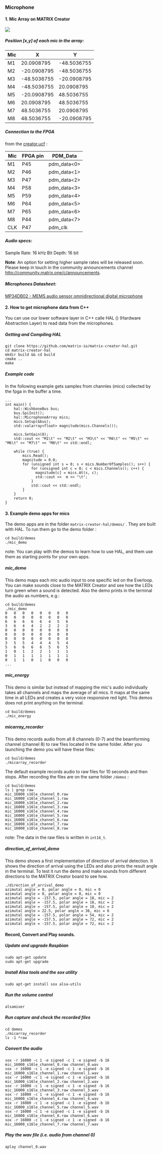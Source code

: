### Microphone

#### 1. Mic Array on MATRIX Creator
<a href="https://github.com/matrix-io/matrix-documentation/blob/yc/improving_mic_doc/docs/Hardware/mic_position.png?raw=true"><img src="https://github.com/matrix-io/matrix-documentation/blob/yc/improving_mic_doc/docs/Hardware/mic_position.png?raw=true" align="center"  ></a>

##### Position [x,y] of each mic in the array:

| Mic  |      X      |      Y      |  
| ---- | ----------- | ----------- |  
|  M1  |  20.0908795 | -48.5036755 |
|  M2  | -20.0908795 | -48.5036755 |
|  M3  | -48.5036755 | -20.0908795 |
|  M4  | -48.5036755 |  20.0908795 |
|  M5  | -20.0908795 |  48.5036755 |
|  M6  |  20.0908795 |  48.5036755 |
|  M7  |  48.5036755 |  20.0908795 |
|  M8  |  48.5036755 | -20.0908795 |


##### Connection to the FPGA 

from the [creator.ucf](https://github.com/matrix-io/matrix-creator-fpga/blob/master/creator_core/creator.ucf) :


| Mic  |   FPGA pin  |   PDM_Data  |  
| ---- | ----------- | ----------- |  
|  M1  |     P45     | pdm_data<0> |
|  M2  |     P46     | pdm_data<1> |
|  M3  |     P47     | pdm_data<2> |
|  M4  |     P58     | pdm_data<3> |
|  M5  |     P59     | pdm_data<4> |
|  M6  |     P64     | pdm_data<5> |
|  M7  |     P65     | pdm_data<6> |
|  M8  |     P44     | pdm_data<7> |
|  CLK |     P47     | pdm_clk     |

##### Audio specs:

Sample Rate: 16 kHz
Bit Depth: 16 bit

**Note**: An option for setting higher sample rates will be released soon.  Please keep in touch in the community announcements channel http://community.matrix.one/c/announcements.


##### Microphones Datasheet:

[MP34DB02 - MEMS audio sensor omnidirectional digital microphone](http://www.st.com/content/ccc/resource/technical/document/datasheet/57/af/88/31/7b/59/4f/77/DM00111225.pdf/files/DM00111225.pdf/jcr:content/translations/en.DM00111225.pdf) 

#### 2. How to get microphone data from C++

You can use our lower software layer in C++ calle HAL () (Hardware Abstraction Layer) to read data from the microphones.

##### Getting and Compiling HAL
    git clone https://github.com/matrix-io/matrix-creator-hal.git
    cd matrix-creator-hal 
    mkdir build && cd build
    cmake ..
    make

##### Example code

In the following example gets samples from channles (mics) collected by the fpga in the buffer a time.  

    ... 
    int main() {
        hal::WishboneBus bus;
        bus.SpiInit();
        hal::MicrophoneArray mics;
        mics.Setup(&bus);
        std::valarray<float> magnitude(mics.Channels());

        mics.SetGain(8);
        std::cout << "M1\t" << "M2\t" << "M3\t" << "M4\t" << "M5\t" << "M6\t" << "M7\t" << "M8\t" << std::endl;

        while (true) {
            mics.Read();
            magnitude = 0.0;
            for (unsigned int s = 0; s < mics.NumberOfSamples(); s++) {
                for (unsigned int c = 0; c < mics.Channels(); c++) {
                  magnitude[c] = mics.At(s, c);
                  std::cout <<  m << "\t";
                }
                std::cout << std::endl;
            }
        }
        return 0;
    }

#### 3. Example demo apps for mics

The demo apps are in the folder `matrix-creator-hal/demos/` . They are built with HAL. To run them go to the demo folder :

    cd build/demos
    ./mic_demo

note: You can play with the demos to learn how to use HAL, and them use them as starting points for your own apps.

##### mic_demo
This demo maps each mic audio input to one specific led on the Everloop. You can make sounds close to the MATRIX Creator and see how the LEDs turn green when a sound is detected. Also the demo prints in the terminal the audio as numbers, e.g.:

    cd build/demos
    ./mic_demo
    0   0   0   0   0   0   0   0   
    0   0   0   0   0   0   0   0   
    6   6   6   6   6   4   5   6   
    3   6   4   4   2   2   2   2   
    0   0   0   0   0   0   0   0   
    0   0   0   0   0   0   0   0   
    0   0   0   0   0   0   0   0   
    3   5   5   4   4   4   5   4   
    5   6   6   6   6   5   6   5   
    1   0   1   2   2   1   1   1   
    0   1   1   1   1   1   1   1   
    0   1   1   0   1   0   0   0   
    ...

##### mic_energy
This demo is similar but instead of mapping the mic's audio individually takes all channels and maps the average of all mics. It maps at the same time in all LEDs and creates a very voice responsive red light. This demos does not print anything on the terminal.

    cd build/demos
    ./mic_energy

##### micarray_recorder
This demo records audio from all 8 channels (0-7) and the beamforming channel (channel 8) to raw files located in the same folder. After you launching the demo you will have these files:
    
    cd build/demos
    ./micarray_recorder

The default example records audio to raw files for 10 seconds and then stops. After recording the files are on the same folder `/demos` :

    cd build/demos
    ls | grep raw
    mic_16000_s16le_channel_0.raw
    mic_16000_s16le_channel_1.raw
    mic_16000_s16le_channel_2.raw
    mic_16000_s16le_channel_3.raw
    mic_16000_s16le_channel_4.raw
    mic_16000_s16le_channel_5.raw
    mic_16000_s16le_channel_6.raw
    mic_16000_s16le_channel_7.raw
    mic_16000_s16le_channel_8.raw

note: The data in the raw files is written in `int16_t`. 

##### direction_of_arrival_demo

This demo shows a first implementation of direction of arrival detection. It shows the direction of arrival using the LEDs and also prints the result angle in the terminal. To test it run the demo and make sounds from different directions to the MATRIX Creator board to see how. 

    ./direction_of_arrival_demo
    azimutal angle = 0, polar angle = 0, mic = 0
    azimutal angle = 0, polar angle = 0, mic = 0
    azimutal angle = -157.5, polar angle = 18, mic = 2
    azimutal angle = -157.5, polar angle = 18, mic = 2
    azimutal angle = -157.5, polar angle = 18, mic = 2
    azimutal angle = 22.5, polar angle = 36, mic = 6
    azimutal angle = -157.5, polar angle = 54, mic = 2
    azimutal angle = -157.5, polar angle = 72, mic = 2
    azimutal angle = -157.5, polar angle = 72, mic = 2

#### Record, Convert and Play sounds.

##### Update and upgrade Raspbian

    sudo apt-get update
    sudo apt-get upgrade

##### Install _Alsa tools_ and the _sox_ utility

    sudo apt-get install sox alsa-utils 

##### Run the volume control

    alsamixer

##### Run capture and check the recorded files

    cd demos
    ./micarray_recorder
    ls -1 *raw

##### Convert the audio

    sox -r 16000 -c 1 -e signed -c 1 -e signed -b 16 mic_16000_s16le_channel_0.raw channel_0.wav
    sox -r 16000 -c 1 -e signed -c 1 -e signed -b 16 mic_16000_s16le_channel_1.raw channel_1.wav
    sox -r 16000 -c 1 -e signed -c 1 -e signed -b 16 mic_16000_s16le_channel_2.raw channel_2.wav
    sox -r 16000 -c 1 -e signed -c 1 -e signed -b 16 mic_16000_s16le_channel_3.raw channel_3.wav
    sox -r 16000 -c 1 -e signed -c 1 -e signed -b 16 mic_16000_s16le_channel_4.raw channel_4.wav
    sox -r 16000 -c 1 -e signed -c 1 -e signed -b 16 mic_16000_s16le_channel_5.raw channel_5.wav
    sox -r 16000 -c 1 -e signed -c 1 -e signed -b 16 mic_16000_s16le_channel_6.raw channel_6.wav
    sox -r 16000 -c 1 -e signed -c 1 -e signed -b 16 mic_16000_s16le_channel_7.raw channel_7.wav


##### Play the wav file (i.e. audio from channel 0)

    aplay channel_0.wav